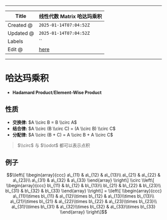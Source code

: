 -----

| Title     | 线性代数 Matrix 哈达玛乘积                                  |
| --------- | -------------------------------------------------- |
| Created @ | `2025-01-14T07:04:52Z`                             |
| Updated @ | `2025-01-14T07:04:52Z`                             |
| Labels    | \`\`                                               |
| Edit @    | [here](https://github.com/junxnone/math/issues/28) |

-----

# 哈达玛乘积

  - **Hadamard Product**/**Element-Wise Product**

## 性质

  - **交换律:** $A \\circ B = B \\circ A$
  - **结合律:** $A \\circ (B \\circ C) = (A \\circ B) \\circ C$
  - **分配律:** $A \\circ (B + C) = A \\circ B + A \\circ C$

> $\\circ$ 与 $\\odot$ 都可以表示点积

## 例子

$$\\left\[ \\begin{array}{ccc}  
a\_{11} & a\_{12} & a\_{13}\\ a\_{21} & a\_{22} & a\_{23}\\ a\_{31} &
a\_{32} & a\_{33} \\end{array} \\right\] \\circ \\left\[
\\begin{array}{ccc} b\_{11} & b\_{12} & b\_{13}\\ b\_{21} & b\_{22} &
b\_{23}\\ b\_{31} & b\_{32} & b\_{33} \\end{array} \\right\] = \\left\[
\\begin{array}{ccc} a\_{11}\\times b\_{11} & a\_{12}\\times b\_{12} &
a\_{13}\\times b\_{13}\\ a\_{21}\\times b\_{21} & a\_{22}\\times b\_{22}
& a\_{23}\\times b\_{23}\\ a\_{31}\\times b\_{31} & a\_{32}\\times
b\_{32} & a\_{33}\\times b\_{33} \\end{array} \\right\]$$
